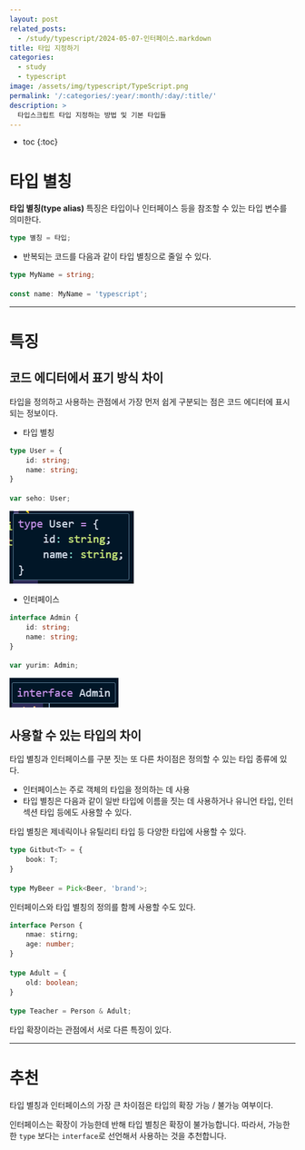 ```yaml
---
layout: post
related_posts:
  - /study/typescript/2024-05-07-인터페이스.markdown
title: 타입 지정하기
categories:
  - study
  - typescript
image: /assets/img/typescript/TypeScript.png
permalink: '/:categories/:year/:month/:day/:title/'
description: >
  타입스크립트 타입 지정하는 방법 및 기본 타입들
---
```


* toc
{:toc}

# 타입 별칭

**타입 별칭(type alias)** 특징은 타입이나 인터페이스 등을 참조할 수 있는 타입 변수를 의미한다.

```ts
type 별칭 = 타입;
```

- 반복되는 코드를 다음과 같이 타입 별칭으로 줄일 수 있다.

```ts
type MyName = string;

const name: MyName = 'typescript';
```

---
# 특징

## 코드 에디터에서 표기 방식 차이

타입을 정의하고 사용하는 관점에서 가장 먼저 쉽게 구분되는 점은 코드 에디터에 표시되는 정보이다.

- 타입 별칭
```ts
type User = {
	id: string;
	name: string;
}

var seho: User;
```

<img src="/assets/img/typescript/type 코드 에디터.png" />

- 인터페이스
```ts
interface Admin {
	id: string;
	name: string;
}

var yurim: Admin;
```

<img src="/assets/img/typescript/interface 코드 에디터.png" />

## 사용할 수 있는 타입의 차이

타입 별칭과 인터페이스를 구분 짓는 또 다른 차이점은 정의할 수 있는 타입 종류에 있다.

- 인터페이스는 주로 객체의 타입을 정의하는 데 사용
- 타입 별칭은 다음과 같이 일반 타입에 이름을 짓는 데 사용하거나 유니언 타입, 인터섹션 타입 등에도 사용할 수 있다.

타입 별칭은 제네릭이나 유틸리티 타입 등 다양한 타입에 사용할 수 있다.
```ts
type Gitbut<T> = {
	book: T;
}

type MyBeer = Pick<Beer, 'brand'>;
```


인터페이스와 타입 별칭의 정의를 함께 사용할 수도 있다.
```ts
interface Person {
	nmae: stirng;
	age: number;
}

type Adult = {
	old: boolean;
}

type Teacher = Person & Adult;
```

타입 확장이라는 관점에서 서로 다른 특징이 있다.

---

# 추천

타입 별칭과 인터페이스의 가장 큰 차이점은 타입의 확장 가능 / 불가능 여부이다.

인터페이스는 확장이 가능한데 반해 타입 별칭은 확장이 불가능합니다. 따라서, 가능한한 `type` 보다는 `interface`로 선언해서 사용하는 것을 추천합니다.